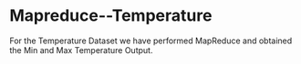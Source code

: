 # Mapreduce--Temperature
For the Temperature Dataset we have performed MapReduce and obtained the Min and Max Temperature Output.
